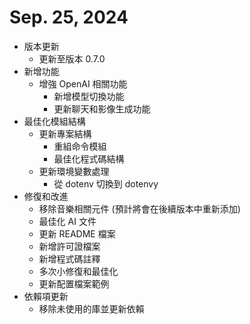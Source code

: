 # Sep. 25, 2024
* 版本更新
  - 更新至版本 0.7.0
* 新增功能
  - 增強 OpenAI 相關功能
    - 新增模型切換功能
    - 更新聊天和影像生成功能
* 最佳化模組結構
  - 更新專案結構
    - 重組命令模組
    - 最佳化程式碼結構
  - 更新環境變數處理
    - 從 dotenv 切換到 dotenvy
* 修復和改進
  - 移除音樂相關元件 (預計將會在後續版本中重新添加)
  - 最佳化 AI 文件
  - 更新 README 檔案
  - 新增許可證檔案
  - 新增程式碼註釋
  - 多次小修復和最佳化
  - 更新配置檔案範例
* 依賴項更新
  - 移除未使用的庫並更新依賴
